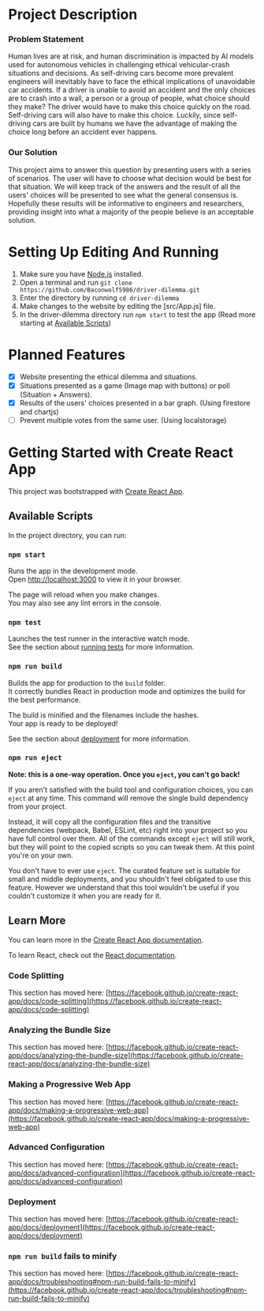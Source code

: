 # Project Description
### Problem Statement
Human lives are at risk, and human discrimination is impacted by AI models used for autonomous vehicles in challenging ethical vehicular-crash situations and decisions. As self-driving cars become more prevalent engineers will inevitably have to face the ethical implications of unavoidable car accidents.
If a driver is unable to avoid an accident and the only choices are to crash into a wall, a person or a group of people, what choice should they make? The driver would have to make this choice quickly on the road.
Self-driving cars will also have to make this choice. Luckily, since self-driving cars are built by humans we have the advantage of making the choice long before an accident ever happens.
### Our Solution
This project aims to answer this question by presenting users with a series of scenarios. The user will have to choose what decision would be best for that situation. 
We will keep track of the answers and the result of all the users' choices will be presented to see what the general consensus is.
Hopefully these results will be informative to engineers and researchers, providing insight into what a majority of the people believe is an acceptable solution.

# Setting Up Editing And Running
1. Make sure you have [Node.js](https://nodejs.org/en) installed.
2. Open a terminal and run `git clone https://github.com/Baconwolf5986/driver-dilemma.git`
3. Enter the directory by running `cd driver-dilemma`
4. Make changes to the website by editing the [src/App.js] file.
5. In the driver-dilemma directory run `npm start` to test the app (Read more starting at [Available Scripts](#available-scripts))

# Planned Features
- [x] Website presenting the ethical dilemma and situations.
- [x] Situations presented as a game (Image map with buttons) or poll (Situation + Answers).
- [x] Results of the users' choices presented in a bar graph. (Using firestore and chartjs)
- [ ] Prevent multiple votes from the same user. (Using localstorage)

# Getting Started with Create React App

This project was bootstrapped with [Create React App](https://github.com/facebook/create-react-app).

## Available Scripts

In the project directory, you can run:

### `npm start`

Runs the app in the development mode.\
Open [http://localhost:3000](http://localhost:3000) to view it in your browser.

The page will reload when you make changes.\
You may also see any lint errors in the console.

### `npm test`

Launches the test runner in the interactive watch mode.\
See the section about [running tests](https://facebook.github.io/create-react-app/docs/running-tests) for more information.

### `npm run build`

Builds the app for production to the `build` folder.\
It correctly bundles React in production mode and optimizes the build for the best performance.

The build is minified and the filenames include the hashes.\
Your app is ready to be deployed!

See the section about [deployment](https://facebook.github.io/create-react-app/docs/deployment) for more information.

### `npm run eject`

**Note: this is a one-way operation. Once you `eject`, you can't go back!**

If you aren't satisfied with the build tool and configuration choices, you can `eject` at any time. This command will remove the single build dependency from your project.

Instead, it will copy all the configuration files and the transitive dependencies (webpack, Babel, ESLint, etc) right into your project so you have full control over them. All of the commands except `eject` will still work, but they will point to the copied scripts so you can tweak them. At this point you're on your own.

You don't have to ever use `eject`. The curated feature set is suitable for small and middle deployments, and you shouldn't feel obligated to use this feature. However we understand that this tool wouldn't be useful if you couldn't customize it when you are ready for it.

## Learn More

You can learn more in the [Create React App documentation](https://facebook.github.io/create-react-app/docs/getting-started).

To learn React, check out the [React documentation](https://reactjs.org/).

### Code Splitting

This section has moved here: [https://facebook.github.io/create-react-app/docs/code-splitting](https://facebook.github.io/create-react-app/docs/code-splitting)

### Analyzing the Bundle Size

This section has moved here: [https://facebook.github.io/create-react-app/docs/analyzing-the-bundle-size](https://facebook.github.io/create-react-app/docs/analyzing-the-bundle-size)

### Making a Progressive Web App

This section has moved here: [https://facebook.github.io/create-react-app/docs/making-a-progressive-web-app](https://facebook.github.io/create-react-app/docs/making-a-progressive-web-app)

### Advanced Configuration

This section has moved here: [https://facebook.github.io/create-react-app/docs/advanced-configuration](https://facebook.github.io/create-react-app/docs/advanced-configuration)

### Deployment

This section has moved here: [https://facebook.github.io/create-react-app/docs/deployment](https://facebook.github.io/create-react-app/docs/deployment)

### `npm run build` fails to minify

This section has moved here: [https://facebook.github.io/create-react-app/docs/troubleshooting#npm-run-build-fails-to-minify](https://facebook.github.io/create-react-app/docs/troubleshooting#npm-run-build-fails-to-minify)
